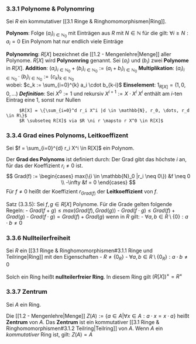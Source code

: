 ### 3.3.1 Polynome & Polynomring
Sei $R$ ein kommutativer [[3.1 Ringe & Ringhomomorphismen|Ring]].

__Polynom__:
	Folge $(a_i)_{i \in \mathbb{N}_0}$ mit Einträgen aus $R$ mit $N \in \mathbb{N}$ für die gilt: $\forall i \geq N: a_i = 0$
	Ein Polynom hat nur endlich viele Einträge

__Polynomring__:
	$R[X]$ bezeichnet die [[1.2 - Mengenlehre|Menge]] aller Polynome. $R[X]$ wird __Polynomring__ genannt.
	Sei $(a_i)$ und $(b_i)$ zwei __Polynome__ in $R[X]$. 
	__Addition__:
		$(a_i)_{i \in \mathbb{N}_0} + (b_i)_{i \in \mathbb{N}_0} := (a_i + b_i)_{i\in \mathbb{N}_0}$
	__Multiplikation__:
		$(a_i)_{i \in \mathbb{N}_0} \cdot (b_i)_{i \in \mathbb{N}_0} := (c_k)_{k\in\mathbb{N}_0}$   
		wobei: $c_k := \sum_{i=0}^{k} a_i \cdot b_{k-i}$ 
	__Einselement__:
		$1_{R[X]} = (1, 0, 0, \dots)$ 
	 ___Definition___:
		 Sei $X^0 := 1$ und rekursiv $X^{i+1} := X \cdot X^i$
		 $X^i$ enthält am $i$-ten Eintrag eine $1$, sonst nur Nullen
		 
		 $R[X] = \{\sum_{i=0}^d r_i X^i |d \in \mathbb{N}, r_0, \dots, r_d \in R\}$
		 $R \subseteq R[X]$ via $R \ni r \mapsto r X^0 \in R[X]$

### 3.3.4 Grad eines Polynoms, Leitkoeffizent
Sei $f = \sum_{i=0}^{d} r_i X^i \in R[X]$ ein Polynom.

Der __Grad des Polynoms__ ist definiert durch:
	Der Grad gibt das höchste $i$ an, für das der Koeffizient $r_i \neq 0$ ist.
	$$	Grad(f) := 
	\begin{cases}
		max(\{i \in \mathbb{N}_0 |r_i \neq 0\}) &f \neq 0 \\
		-\infty                                 &f = 0
	\end{cases}  $$
	Für $f \neq 0$ heißt der Koeffizient $r_{Grad(f)}$ der __Leitkoeffizient__ von $f$.

Satz (3.3.5):
	Sei $f, g \in R[X]$ Polynome. Für die Grade gelten folgende Regeln:
		- $Grad(f + g) \leq max(Grad(f), Grad(g))$
		- $Grad(f \cdot g) \leq Grad(f) + Grad(g)$
		- $Grad(f \cdot g) = Grad(f) + Grad(g)$ wenn in $R$ gilt:
			- $\forall a, b \in R \setminus \{0\}: a \cdot b \neq 0$

### 3.3.6 Nullteilerfreiheit
Sei $R$ ein [[3.1 Ringe & Ringhomomorphismen#3.1.1 Ringe und Teilringe|Ring]] mit den Eigenschaften
	- $R \neq \{0_R\}$ 
	- $\forall a,b \in R \setminus \{0_R\}: a \cdot b \neq 0$

Solch ein Ring heißt __nullteilerfreier Ring__.
In diesem Ring gilt $(R[X])^{\times} = R^{\times}$

### 3.3.7 Zentrum
Sei $A$ ein Ring.

Die [[1.2 - Mengenlehre|Menge]] 
	$Z(A) := \{a \in A| \forall x \in A: a \cdot x = x \cdot a \}$
heißt __Zentrum__ von $A$. 
Das __Zentrum__ ist ein kommutativer [[3.1 Ringe & Ringhomomorphismen#3.1.2 Teilring|Teilring]] von $A$. 
Wenn $A$ ein _kommutativer_ Ring ist, gilt:
	$Z(A) = A$
